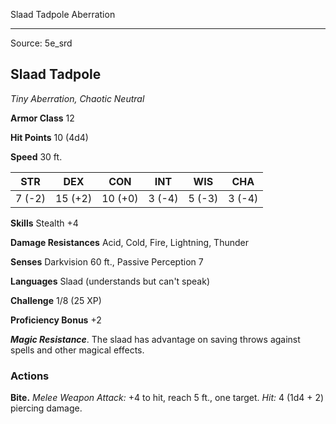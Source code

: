 <MonsterName/>Slaad Tadpole</MonsterName>
<CreatureType/>Aberration</CreatureType>



---

Source: 5e_srd

## Slaad Tadpole

_Tiny Aberration, Chaotic Neutral_

**Armor Class** 12

**Hit Points** 10 (4d4)

**Speed** 30 ft.

|  STR   |   DEX   |   CON   |  INT   |  WIS   |  CHA   |
| :----: | :-----: | :-----: | :----: | :----: | :----: |
| 7 (-2) | 15 (+2) | 10 (+0) | 3 (-4) | 5 (-3) | 3 (-4) |

**Skills** Stealth +4

**Damage Resistances** Acid, Cold, Fire, Lightning, Thunder

**Senses** Darkvision 60 ft., Passive Perception 7

**Languages** Slaad (understands but can't speak)

**Challenge** 1/8 (25 XP)

**Proficiency Bonus** +2

**_Magic Resistance_**. The slaad has advantage on saving throws against spells and other magical effects.

### **Actions**

**Bite.** _Melee Weapon Attack:_ +4 to hit, reach 5 ft., one target.
_Hit:_ 4 (1d4 + 2) piercing damage.


